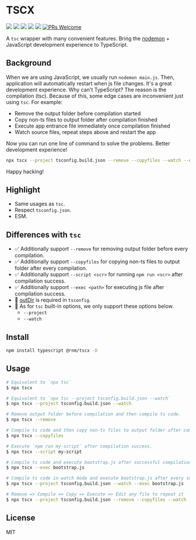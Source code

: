 # TSCX

[![](https://img.shields.io/npm/l/@rnm/tscx.svg)](https://github.com/rnmjs/tscx/blob/main/LICENSE)
[![](https://img.shields.io/npm/v/@rnm/tscx.svg)](https://www.npmjs.com/package/@rnm/tscx)
[![](https://img.shields.io/npm/dm/@rnm/tscx.svg)](https://www.npmjs.com/package/@rnm/tscx)
[![](https://img.shields.io/librariesio/release/npm/@rnm/tscx)](https://www.npmjs.com/package/@rnm/tscx)
[![](https://packagephobia.com/badge?p=@rnm/tscx)](https://packagephobia.com/result?p=@rnm/tscx)
[![PRs Welcome](https://img.shields.io/badge/PRs-welcome-brightgreen.svg)](https://makeapullrequest.com)

A `tsc` wrapper with many convenient features. Bring the [nodemon](https://www.npmjs.com/package/nodemon) + JavaScript development experience to TypeScript.

## Background

When we are using JavaScript, we usually run `nodemon main.js`. Then, application will automatically restart when js file changes. It's a great development experience. Why can't TypeScript? The reason is the compilation (tsc). Because of this, some edge cases are inconvenient just using `tsc`. For example:

- Remove the output folder before compilation started
- Copy non-ts files to output folder after compilation finished
- Execute app entrance file immediately once compilation finished
- Watch source files, repeat steps above and restart the app

Now you can run one line of command to solve the problems. Better development experience!

```sh
npx tscx --project tsconfig.build.json --remove --copyfiles --watch --exec bootstrap.js
```

Happy hacking!

## Highlight

- Same usages as `tsc`.
- Respect `tsconfig.json`.
- ESM.

## Differences with `tsc`

- ✅ Additionally support `--remove` for removing output folder before every compilation.
- ✅ Additionally support `--copyfiles` for copying non-ts files to output folder after every compilation.
- ✅ Additionally support `--script <scr>` for running `npm run <scr>` after compilation success.
- ✅ Additionally support `--exec <path>` for executing js file after compilation success.
- 🚨 [outDir](https://www.typescriptlang.org/tsconfig/#outDir) is required in `tsconfig`.
- 🚨 As for `tsc` built-in options, we only support these options below.
  - `--project`
  - `--watch`

## Install

```sh
npm install typescript @rnm/tscx -D
```

## Usage

```sh
# Equivalent to `npx tsc`
$ npx tscx

# Equivalent to `npx tsc --project tsconfig.build.json --watch`
$ npx tscx --project tsconfig.build.json --watch

# Remove output folder before compilation and then compile ts code.
$ npx tscx --remove

# Compile ts code and then copy non-ts files to output folder after compilation.
$ npx tscx --copyfiles

# Execute `npm run my-script` after compilation success.
$ npx tscx --script my-script

# Compile ts code and execute bootstrap.js after successful compilation.
$ npx tscx --exec bootstrap.js

# Compile ts code in watch mode and execute bootstrap.js after every successful compilation.
$ npx tscx --project tsconfig.build.json --watch --exec bootstrap.js

# Remove => Compile => Copy => Execute => Edit any file to repeat it
$ npx tscx --project tsconfig.build.json --remove --copyfiles --watch --exec bootstrap.js
```

## License

MIT
